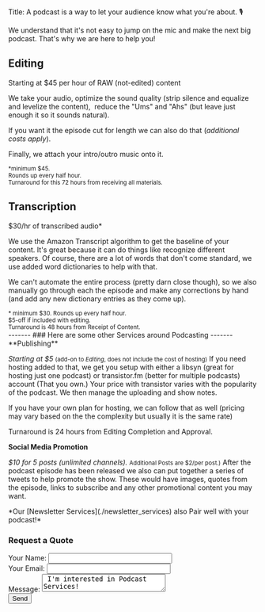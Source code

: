 Title: A podcast is a way to let your audience know what you're about. 🎙️

We understand that it's not easy to jump on the mic and make the next big podcast. That's why we are here to help you!
<div class="card-deck">

<div class="card">
<h2 class="p-2 card-title bg-dark text-light">Editing</h2>
<span class="font-italic">Starting at $45 per hour of RAW (not-edited) content</span> 
<div class="card-body">
<p>
We take your audio, optimize the sound quality (strip silence and equalize and levelize the content),  reduce the "Ums" and "Ahs" (but leave just enough it so it sounds natural).
</p>

<p>
If you want it the episode cut for length we can also do that (<em>additional costs apply</em>).
</p>

<p>
Finally, we attach your intro/outro music onto it.
</p>

<p>
</p>
</div>
<small class="card-footer font-italic">*minimum $45.
</br>Rounds up every half hour.
</br>Turnaround for this 72 hours from receiving all materials.</small>
</div>

<div class="card">
<h2 class="p-2 card-title bg-dark text-light">Transcription</h2>
<span class="font-italic">$30/hr of transcribed audio*</span>
<div class="card-body">
<p>
We use the Amazon Transcript algorithm to get the baseline of your content. It's great because it can do things like recognize different speakers. Of course, there are a lot of words that don't come standard, we use added word dictionaries to help with that.
</p>
<p>
We can't automate the entire process (pretty darn close though), so we also manually go through each the episode and make any corrections by hand (and add any new dictionary entries as they come up).  
</p>

</div>
<small class="card-footer"> * minimum $30. Rounds up every half hour.
</br>$5-off if included with editing.
</br>Turnaround is 48 hours from Receipt of Content.
</small>
</div>
</div>
-------
### Here are some other Services around Podcasting
-------
**Publishing**

*Starting at $5*
<small>(add-on to <em>Editing</em>, does not include the cost of hosting)</small>
If you need hosting added to that, we get you setup with either a libsyn (great for hosting just one podcast) or transistor.fm (better for multiple podcasts) account (That you own.) Your price with transistor varies with the popularity of the podcast. We then manage the uploading and show notes.

If you have your own plan for hosting, we can follow that as well (pricing may vary based on the the complexity but usually it is the same rate)

Turnaround is 24 hours from Editing Completion and Approval.

**Social Media Promotion**

*$10 for 5 posts (unlimited channels).* 
<small>Additional Posts are $2/per post.)</small>
After the podcast episode has been released we also can put together a series of tweets to help promote the show. These would have images, quotes from the episode, links to subscribe and any other promotional content you may want. 

</div>
*Our [Newsletter Services](./newsletter_services) also Pair well with your podcast!* 

<div class="jumbotron">

<h3>Request a Quote</h3>

<form name="contact" method="POST" data-netlify="true">
  <div class="form-group">
    <label class="col-sm-2">Your Name: <input style="width:250px;" type="text" name="name" /></label>   
  </div>
  <div class="form-group">
    <label class="col-sm-2">Your Email: <input style="width:250px;"  type="email" name="email" /></label>
  </div>
  <div class="form-group">
    <label class="col-sm-2">Message: <textarea style="width:250px;" name="message"> I'm interested in Podcast Services!</textarea></label>
  </div>
  <div class="form-group">
    <button class="btn btn-dark" type="submit">Send</button>
  </div>
</form>
</div>
